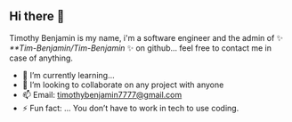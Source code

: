## Hi there 👋

Timothy Benjamin is my name, i'm a software engineer and the admin of ✨ _**Tim-Benjamin/Tim-Benjamin_ ✨ on github...
feel free to contact me in case of anything.

- 🌱 I’m currently learning...
- 👯 I’m looking to collaborate on any project with anyone
- 📫 Email: timothybenjamin7777@gmail.com
- ⚡ Fun fact: ... You don’t have to work in tech to use coding.
